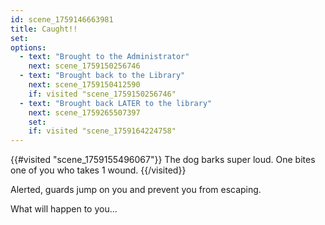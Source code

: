 ```yaml
---
id: scene_1759146663981
title: Caught!!
set:
options:
  - text: "Brought to the Administrator"
    next: scene_1759150256746
  - text: "Brought back to the Library"
    next: scene_1759150412590
    if: visited "scene_1759150256746"
  - text: "Brought back LATER to the library"
    next: scene_1759265507397
    set:
    if: visited "scene_1759164224758"
---
```


{{#visited "scene_1759155496067"}}
  The dog barks super loud. One bites one of you who takes 1 wound.
{{/visited}}

Alerted, guards jump on you and prevent you from escaping. 

What will happen to you...